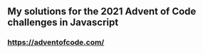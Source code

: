 ## My solutions for the 2021 Advent of Code challenges in Javascript

### https://adventofcode.com/
